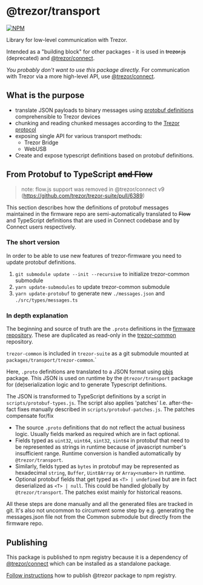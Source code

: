 # @trezor/transport

[![NPM](https://img.shields.io/npm/v/@trezor/transport.svg)](https://www.npmjs.org/package/@trezor/transport)

Library for low-level communication with Trezor.

Intended as a "building block" for other packages - it is used in ~~trezor.js~~ (deprecated) and [@trezor/connect](https://github.com/trezor/trezor-suite/tree/develop/packages/connect).

_You probably don't want to use this package directly._ For communication with Trezor via a more high-level API, use [@trezor/connect](https://github.com/trezor/trezor-suite/tree/develop/packages/connect).

## What is the purpose

-   translate JSON payloads to binary messages using [protobuf definitions](https://github.com/trezor/trezor-common/tree/master/protob) comprehensible to Trezor devices
-   chunking and reading chunked messages according to the [Trezor protocol](https://github.com/trezor/trezor-common/blob/master/protob/protocol.md)
-   exposing single API for various transport methods:
    -   Trezor Bridge
    -   WebUSB
-   Create and expose typescript definitions based on protobuf definitions.

## From Protobuf to TypeScript ~~and Flow~~

> note: flow.js support was removed in @trezor/connect v9 (https://github.com/trezor/trezor-suite/pull/6389)

This section describes how the definitions of protobuf messages maintained in the
firmware repo are semi-automatically translated to ~~Flow~~ and TypeScript definitions that are used in Connect codebase and by Connect users respectively.

### The short version

In order to be able to use new features of trezor-firmware you need to update protobuf definitions.

1. `git submodule update --init --recursive` to initialize trezor-common submodule
1. `yarn update-submodules` to update trezor-common submodule
1. `yarn update-protobuf` to generate new `./messages.json` and `./src/types/messages.ts`

### In depth explanation

The beginning and source of truth are the `.proto` definitions in the [firmware repository](https://github.com/trezor/trezor-firmware/tree/main/common/protob). These are duplicated as read-only in the [trezor-common](https://github.com/trezor/trezor-common) repository.

`trezor-common` is included in `trezor-suite` as a git submodule mounted at `packages/transport/trezor-common`.`

Here, `.proto` definitions are translated to a JSON format using [pbjs](https://www.npmjs.com/package/pbjs) package. This JSON is used on runtime by the `@trezor/transport` package
for (de)serialization logic and to generate Typescript definitions.

The JSON is transformed to TypeScript definitions by a script in `scripts/protobuf-types.js`. The script also applies 'patches' I.e. after-the-fact fixes manually described in `scripts/protobuf-patches.js`. The patches compensate for/fix

-   The source `.proto` definitions that do not reflect the actual business logic. Usually fields marked as required which are in fact optional.
-   Fields typed as `uint32`, `uint64`, `sint32`, `sint64` in protobuf that need to be represented as strings in runtime because of javascript number's insufficient range. Runtime conversion is handled automatically by `@trezor/transport`.
-   Similarly, fields typed as `bytes` in protobuf may be represented as hexadecimal `string`, `Buffer`, `Uint8Array` or `Array<number>` in runtime.
-   Optional protobuf fields that get typed as `<T> | undefined` but are in fact deserialized as `<T> | null`. This could be handled globally by `@trezor/transport`. The patches exist mainly for historical reasons.

All these steps are done manually and all the generated files are tracked in git. It's also not uncommon to circumvent
some step by e.g. generating the messages.json file not from the Common submodule but directly from the firmware repo.

## Publishing

This package is published to npm registry because it is a dependency of [@trezor/connect](https://github.com/trezor/trezor-suite/issues/5440) which can be installed as a standalone package.

[Follow instructions](../../docs/releases/npm-packages.md) how to publish @trezor package to npm registry.
